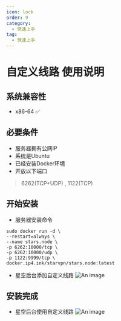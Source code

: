 ```yaml
---
icon: lock
order: 9
category:
  - 快速上手
tag:
  - 快速上手
---
```

# 自定义线路 使用说明

##  系统兼容性
- x86-64 ✅

## 必要条件
- 服务器拥有公网IP
- 系统是Ubuntu
- 已经安装Docker环境
- 开放以下端口
> 6262(TCP+UDP) , 1122(TCP)

## 开始安装
- 服务器安装命令
```shell
sudo docker run -d \
--restart=always \
--name stars.node \
-p 6262:10000/tcp \
-p 6262:10000/udp \
-p 1122:9999/tcp \
docker.ip4.ink/starvpn/stars.node:latest
```
- 星空后台添加自定义线路
![An image](/assets/image/customNode/01.png)
## 安装完成
- 星空后台使用自定义线路
![An image](/assets/image/customNode/02.png)